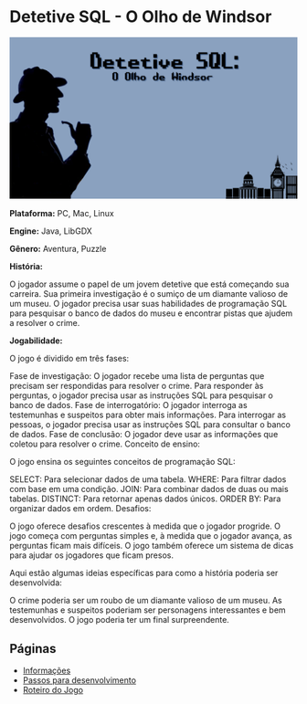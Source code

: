 # Detetive SQL - O Olho de Windsor

<img alt="user-page" src="/menu/menu-game.png">

**Plataforma:** PC, Mac, Linux

**Engine:** Java, LibGDX

**Gênero:** Aventura, Puzzle

**História:**

O jogador assume o papel de um jovem detetive que está começando sua carreira. Sua primeira investigação é o sumiço de um diamante valioso de um museu. O jogador precisa usar suas habilidades de programação SQL para pesquisar o banco de dados do museu e encontrar pistas que ajudem a resolver o crime.

**Jogabilidade:**

O jogo é dividido em três fases:

Fase de investigação: O jogador recebe uma lista de perguntas que precisam ser respondidas para resolver o crime. Para responder às perguntas, o jogador precisa usar as instruções SQL para pesquisar o banco de dados.
Fase de interrogatório: O jogador interroga as testemunhas e suspeitos para obter mais informações. Para interrogar as pessoas, o jogador precisa usar as instruções SQL para consultar o banco de dados.
Fase de conclusão: O jogador deve usar as informações que coletou para resolver o crime.
Conceito de ensino:

O jogo ensina os seguintes conceitos de programação SQL:

SELECT: Para selecionar dados de uma tabela.
WHERE: Para filtrar dados com base em uma condição.
JOIN: Para combinar dados de duas ou mais tabelas.
DISTINCT: Para retornar apenas dados únicos.
ORDER BY: Para organizar dados em ordem.
Desafios:

O jogo oferece desafios crescentes à medida que o jogador progride. O jogo começa com perguntas simples e, à medida que o jogador avança, as perguntas ficam mais difíceis. O jogo também oferece um sistema de dicas para ajudar os jogadores que ficam presos.

Aqui estão algumas ideias específicas para como a história poderia ser desenvolvida:

O crime poderia ser um roubo de um diamante valioso de um museu.
As testemunhas e suspeitos poderiam ser personagens interessantes e bem desenvolvidos.
O jogo poderia ter um final surpreendente.

## Páginas

- [Informações](https://github.com/davilnv/detetive-sql/INFO.md)
- [Passos para desenvolvimento](https://github.com/davilnv/detetive-sql/PASSOS.md)
- [Roteiro do Jogo](https://github.com/davilnv/detetive-sql/ROTEIRO.md)